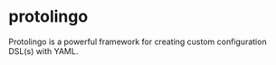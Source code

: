 # protolingo
Protolingo is a powerful framework for creating custom configuration DSL(s) with YAML.
